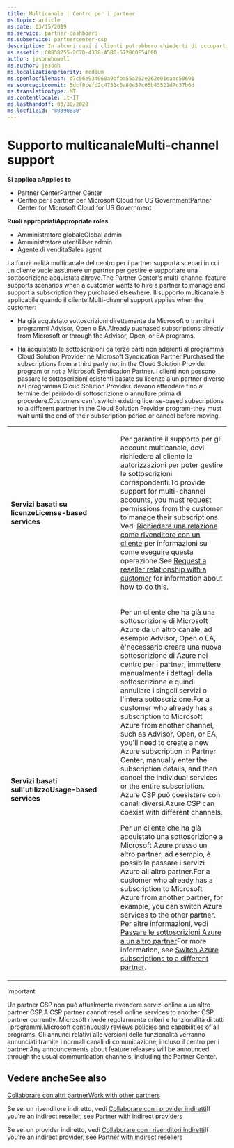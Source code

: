 ```yaml
---
title: Multicanale | Centro per i partner
ms.topic: article
ms.date: 03/15/2019
ms.service: partner-dashboard
ms.subservice: partnercenter-csp
description: In alcuni casi i clienti potrebbero chiederti di occuparti del provisioning e del supporto di una sottoscrizione acquistata altrove.
ms.assetid: C8B58255-2C7D-4338-A5B0-572BC0F54C0D
author: jasonwhowell
ms.author: jasonh
ms.localizationpriority: medium
ms.openlocfilehash: d7c56e934060a9bfba55a262e262e01eaac50691
ms.sourcegitcommit: 5dcf8cefd2c4731c6a80e57c65b43521d7c37b6d
ms.translationtype: MT
ms.contentlocale: it-IT
ms.lasthandoff: 03/30/2020
ms.locfileid: "80390830"
---
```

# <a name="multi-channel-support"></a><span data-ttu-id="c9b0e-103">Supporto multicanale</span><span class="sxs-lookup"><span data-stu-id="c9b0e-103">Multi-channel support</span></span>

<span data-ttu-id="c9b0e-104">**Si applica a**</span><span class="sxs-lookup"><span data-stu-id="c9b0e-104">**Applies to**</span></span>

-  <span data-ttu-id="c9b0e-105">Partner Center</span><span class="sxs-lookup"><span data-stu-id="c9b0e-105">Partner Center</span></span>
-  <span data-ttu-id="c9b0e-106">Centro per i partner per Microsoft Cloud for US Government</span><span class="sxs-lookup"><span data-stu-id="c9b0e-106">Partner Center for Microsoft Cloud for US Government</span></span>

<span data-ttu-id="c9b0e-107">**Ruoli appropriati**</span><span class="sxs-lookup"><span data-stu-id="c9b0e-107">**Appropriate roles**</span></span>
-   <span data-ttu-id="c9b0e-108">Amministratore globale</span><span class="sxs-lookup"><span data-stu-id="c9b0e-108">Global admin</span></span>
-   <span data-ttu-id="c9b0e-109">Amministratore utenti</span><span class="sxs-lookup"><span data-stu-id="c9b0e-109">User admin</span></span>
-   <span data-ttu-id="c9b0e-110">Agente di vendita</span><span class="sxs-lookup"><span data-stu-id="c9b0e-110">Sales agent</span></span>

<span data-ttu-id="c9b0e-111">La funzionalità multicanale del centro per i partner supporta scenari in cui un cliente vuole assumere un partner per gestire e supportare una sottoscrizione acquistata altrove.</span><span class="sxs-lookup"><span data-stu-id="c9b0e-111">The Partner Center's multi-channel feature supports scenarios when a customer wants to hire a partner to manage and support a subscription they purchased elsewhere.</span></span> <span data-ttu-id="c9b0e-112">Il supporto multicanale è applicabile quando il cliente:</span><span class="sxs-lookup"><span data-stu-id="c9b0e-112">Multi-channel support applies when the customer:</span></span>

-   <span data-ttu-id="c9b0e-113">Ha già acquistato sottoscrizioni direttamente da Microsoft o tramite i programmi Advisor, Open o EA.</span><span class="sxs-lookup"><span data-stu-id="c9b0e-113">Already puchased subscriptions directly from Microsoft or through the Advisor, Open, or EA programs.</span></span>

-   <span data-ttu-id="c9b0e-114">Ha acquistato le sottoscrizioni da terze parti non aderenti al programma Cloud Solution Provider né Microsoft Syndication Partner.</span><span class="sxs-lookup"><span data-stu-id="c9b0e-114">Purchased the subscriptions from a third party not in the Cloud Solution Provider program or not a Microsoft Syndication Partner.</span></span> <span data-ttu-id="c9b0e-115">I clienti non possono passare le sottoscrizioni esistenti basate su licenze a un partner diverso nel programma Cloud Solution Provider. devono attendere fino al termine del periodo di sottoscrizione o annullare prima di procedere.</span><span class="sxs-lookup"><span data-stu-id="c9b0e-115">Customers can't switch existing license-based subscriptions to a different partner in the Cloud Solution Provider program-they must wait until the end of their subscription period or cancel before moving.</span></span>


<table>
<colgroup>
<col width="50%" />
<col width="50%" />
</colgroup>
<tbody>
<tr class="odd">
<td><p><span data-ttu-id="c9b0e-116"><strong>Servizi basati su licenze</strong></span><span class="sxs-lookup"><span data-stu-id="c9b0e-116"><strong>License-based services</strong></span></span></p></td>
<td><p><span data-ttu-id="c9b0e-117">Per garantire il supporto per gli account multicanale, devi richiedere al cliente le autorizzazioni per poter gestire le sottoscrizioni corrispondenti.</span><span class="sxs-lookup"><span data-stu-id="c9b0e-117">To provide support for multi-channel accounts, you must request permissions from the customer to manage their subscriptions.</span></span> <span data-ttu-id="c9b0e-118">Vedi <a href="request-a-relationship-with-a-customer.md" data-raw-source="[Request a reseller relationship with a customer](request-a-relationship-with-a-customer.md)">Richiedere una relazione come rivenditore con un cliente</a> per informazioni su come eseguire questa operazione.</span><span class="sxs-lookup"><span data-stu-id="c9b0e-118">See <a href="request-a-relationship-with-a-customer.md" data-raw-source="[Request a reseller relationship with a customer](request-a-relationship-with-a-customer.md)">Request a reseller relationship with a customer</a> for information about how to do this.</span></span></p></td>
</tr>
<tr class="even">
<td><p><span data-ttu-id="c9b0e-119"><strong>Servizi basati sull'utilizzo</strong></span><span class="sxs-lookup"><span data-stu-id="c9b0e-119"><strong>Usage-based services</strong></span></span></p></td>
<td>
<p><span data-ttu-id="c9b0e-120">Per un cliente che ha già una sottoscrizione di Microsoft Azure da un altro canale, ad esempio Advisor, Open o EA, è&#39;necessario creare una nuova sottoscrizione di Azure nel centro per i partner, immettere manualmente i dettagli della sottoscrizione e quindi annullare i singoli servizi o l'intera sottoscrizione.</span><span class="sxs-lookup"><span data-stu-id="c9b0e-120">For a customer who already has a subscription to Microsoft Azure from another channel, such as Advisor, Open, or EA, you&#39;ll need to create a new Azure subscription in Partner Center, manually enter the subscription details, and then cancel the individual services or the entire subscription.</span></span> <span data-ttu-id="c9b0e-121">Azure CSP può coesistere con canali diversi.</span><span class="sxs-lookup"><span data-stu-id="c9b0e-121">Azure CSP can coexist with different channels.</span></span></p>
<p><span data-ttu-id="c9b0e-122">Per un cliente che ha già acquistato una sottoscrizione a Microsoft Azure presso un altro partner, ad esempio, è possibile passare i servizi Azure all'altro partner.</span><span class="sxs-lookup"><span data-stu-id="c9b0e-122">For a customer who already has a subscription to Microsoft Azure from another partner, for example, you can switch Azure services to the other partner.</span></span>  <span data-ttu-id="c9b0e-123">Per altre informazioni, vedi <a href="switch-azure-subscriptions-to-a-different-partner.md" data-raw-source="[Switch Azure subscriptions to a different partner](switch-azure-subscriptions-to-a-different-partner.md)">Passare le sottoscrizioni Azure a un altro partner</a></span><span class="sxs-lookup"><span data-stu-id="c9b0e-123">For more information, see <a href="switch-azure-subscriptions-to-a-different-partner.md" data-raw-source="[Switch Azure subscriptions to a different partner](switch-azure-subscriptions-to-a-different-partner.md)">Switch Azure subscriptions to a different partner</a>.</span></span></p>
</td>
</tr>
</tbody>
</table>

> [!IMPORTANT]  
> <span data-ttu-id="c9b0e-124">Un partner CSP non può attualmente rivendere servizi online a un altro partner CSP.</span><span class="sxs-lookup"><span data-stu-id="c9b0e-124">A CSP partner cannot resell online services to another CSP partner currently.</span></span> <span data-ttu-id="c9b0e-125">Microsoft rivede regolarmente criteri e funzionalità di tutti i programmi.</span><span class="sxs-lookup"><span data-stu-id="c9b0e-125">Microsoft continuously reviews policies and capabilities of all programs.</span></span> <span data-ttu-id="c9b0e-126">Gli annunci relativi alle versioni delle funzionalità verranno annunciati tramite i normali canali di comunicazione, incluso il centro per i partner.</span><span class="sxs-lookup"><span data-stu-id="c9b0e-126">Any announcements about feature releases will be announced through the usual communication channels, including the Partner Center.</span></span> 

## <a name="see-also"></a><span data-ttu-id="c9b0e-127">Vedere anche</span><span class="sxs-lookup"><span data-stu-id="c9b0e-127">See also</span></span>

[<span data-ttu-id="c9b0e-128">Collaborare con altri partner</span><span class="sxs-lookup"><span data-stu-id="c9b0e-128">Work with other partners</span></span>](work-with-other-partners.md)

<span data-ttu-id="c9b0e-129">Se sei un rivenditore indiretto, vedi [Collaborare con i provider indiretti](indirect-reseller-tasks-in-partner-center.md)</span><span class="sxs-lookup"><span data-stu-id="c9b0e-129">If you're an indirect reseller, see [Partner with indirect providers](indirect-reseller-tasks-in-partner-center.md)</span></span>

<span data-ttu-id="c9b0e-130">Se sei un provider indiretto, vedi [Collaborare con i rivenditori indiretti](indirect-provider-tasks-in-partner-center.md)</span><span class="sxs-lookup"><span data-stu-id="c9b0e-130">If you're an indirect provider, see [Partner with indirect resellers](indirect-provider-tasks-in-partner-center.md)</span></span> 

 

 



